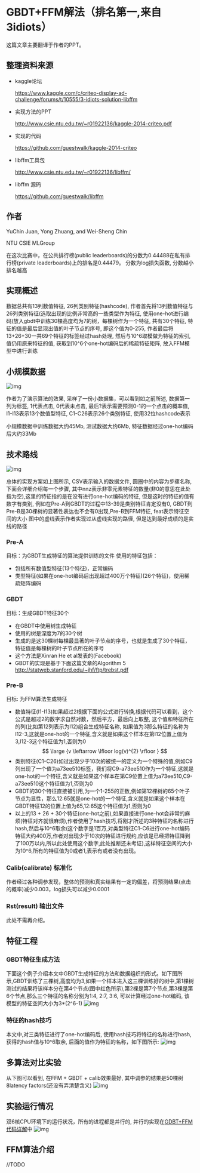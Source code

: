 # GBDT+FFM解法（排名第一,来自3idiots）

这篇文章主要翻译于作者的PPT。

## 整理资料来源

* kaggle论坛

  https://www.kaggle.com/c/criteo-display-ad-challenge/forums/t/10555/3-idiots-solution-libffm

* 实现方法的PPT

  http://www.csie.ntu.edu.tw/~r01922136/kaggle-2014-criteo.pdf

* 实现的代码

  https://github.com/guestwalk/kaggle-2014-criteo

* libffm工具包

  http://www.csie.ntu.edu.tw/~r01922136/libffm/

* libffm 源码

  https://github.com/guestwalk/libffm

## 作者

YuChin Juan, Yong Zhuang, and Wei-Sheng Chin

NTU CSIE MLGroup

在这次比赛中，在公共排行榜(public leaderboards)的分数为0.44488在私有排行榜(private leaderboards)上的排名是0.44479。
分数为log损失函数, 分数越小排名越高

## 实现概述

数据总共有13列数值特征, 26列类别特征(hashcode), 作者首先将13列数值特征与26列类别特征(选取出现的比例非常高的一些类型作为特征, 使用one-hot进行编码)放入gbdt中训练30棵高度均为7的树，每棵树作为一个特征, 共有30个特征, 特征的值是最后显现出值的叶子节点的序号, 即这个值为0-255, 作者最后将13+26+30一共69个特征的标签经过hash处理, 然后与10^6取模做为特征的索引, 值仍用原来特征的值, 获取到10^6个one-hot编码后的稀疏特征矩阵, 放入FFM模型中进行训练


## 小规模数据

![img](../img/3idiotsDataset.png)

作者为了演示算法的效果, 采样了一份小数据集，可以看到如之前所述, 数据第一列为标签, 1代表点击, 0代表未点击, 最后?表示需要预测0-1的一个点击的概率值, I1-I13表示13个数值型特征, C1-C26表示26个类别特征, 使用32位hashcode表示

小规模数据中训练数据大约45Mb, 测试数据大约6Mb, 特征数据经过one-hot编码后大约33Mb


## 技术路线

![img](../img/3idiot.png)

总体的实现方案如上图所示, CSV表示输入的数据文件, 圆圈中的内容为步骤名称, 下面会详细介绍每一个步骤, 其中nnz表示非零元素特征的数量(非0的意思在此处指为空),这里的特征指的是在没有进行one-hot编码的特征, 但是这时的特征的值有数字有类别, 例如在Pre-A到GBDT的过程中13-39是类别特征肯定没有0, GBDT到Pre-B是30棵树的显著性表达也不会有0出现,Pre-B到FFM特征, feat表示特征空间的大小
图中的虚线表示作者实现过从虚线实现的路径, 但是达到最好成绩的是实线的路径

### Pre-A
目标：为GBDT生成特征的算法提供训练的文件
使用的特征包括：
* 包括所有数值型特征(13个特征)，正常编码
* 类型特征(如果在one-hot编码后出现超过400万个特征)(26个特征)，使用稀疏矩阵编码


### GBDT

目标：生成GBDT特征30个
* 在GBDT中使用树生成特征
* 使用的树是深度为7的30个树
* 生成的是这30棵树每棵最显著的叶子节点的序号，也就是生成了30个特征，特征值是每棵树的叶子节点所在的序号
* 这个方法是Xinran He et al发表的(Facebook)
* GBDT的实现是基于下面这篇文章的Algorithm 5
  http://statweb.stanford.edu/~jhf/ftp/trebst.pdf

### Pre-B

目标: 为FFM算法生成特征
* 数值特征(I1-I13)如果超过2根据下面的公式进行转换,根据代码可以看到，这个公式是超过2的数字求自然对数，然后平方，最后向上取整, 这个值和特征所在的列(比如第12列表示为I12)组合生成特征名称, 如果值为3那么特征的名称为I12-3,这就是one-hot的一个特征,含义就是如果这个样本在第I12位置上值为3,I12-3这个特征值为1,否则为0
              $$ \large {v \leftarrow \lfloor log(v)^{2} \rfloor } $$
* 类别特征(C1-C26)如过出现少于10次的被统一的定义为一个特殊的值,例如C9列出现了一个值为a73ee510标签，我们将C9-a73ee510作为一个特征,这就是one-hot的一个特征,含义就是如果这个样本在第C9位置上值为a73ee510,C9-a73ee510这个特征值为1,否则为0
* GBDT的30个特征直接被引用,为一个1-255的正数,例如第12棵树的65个叶子节点为显性，那么12:65就是one-hot的一个特征,含义就是如果这个样本在GBDT特征12的位置上值为65,12:65这个特征值为1,否则为0
* 以上的13 + 26 + 30个特征(one-hot之前),如果直接进行one-hot会非常的麻烦(特征对齐就很麻烦),作者使用了hash技巧,将刚才所述的3种特征的名称进行hash,然后与10^6取余(这个数字是1百万,对类型特征C1-C6进行one-hot编码特征大约400万,作者对出现少于10次的特征进行规约,应该是已经把特征降到了100万以内,所以此处使用这个数字,此处推断还未考证),这样特征空间的大小为10^6,所有的特征值为0或者1,表示有或者没有出现。

### Calib(calibrate) 标准化
作者经过各种调参发现，整体的预测和真实结果有一定的偏差，将预测结果(点击的概率)减少0.003，log损失可以减少0.0001

### Rst(result) 输出文件
此处不需再介绍。

## 特征工程

### GBDT特征生成方法
下面这个例子介绍本文中GBDT生成特征的方法和数据组织的形式。如下图所示,GBDT训练了三棵树,高度均为3,如果一个样本进入这三棵训练好的树中,第1棵树测试的结果将该样本分在第4个节点(图中红色所示),第2棵是第7个节点,第3棵是第6个节点,那么三个特征的名称分别为1:4, 2:7, 3:6, 可以计算经过one-hot编码, 该模型的特征空间大小为3*(2^6-1)
![img](../img/gbdt.png)
### 特征的hash技巧
本文中,对三类特征进行了one-hot编码后, 使用hash技巧将特征的名称进行hash, 获得的hash值与10^6取余, 后面的值作为特征的名称，如下图所示:
![img](../img/hashingTrick.png)
## 多算法对比实验
从下图可以看到, 在FFM + GBDT + calib效果最好, 其中调参的结果是50棵树8latency factors(还没有弄清楚含义)
![img](../img/3idiotExperiment.png)

## 实验运行情况

双6核CPU环境下的运行状况，所有的进程都是并行的, 并行的实现在[GDBT+FFM代码详解](3idiots-code.md)中
![img](../img/3idiotRuntime.png)

## FFM算法介绍
//TODO
